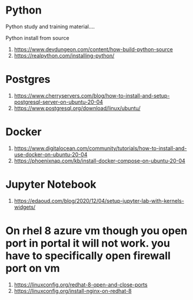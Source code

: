 # Python
Python study and training material....

Python install from source 
1) https://www.devdungeon.com/content/how-build-python-source
2) https://realpython.com/installing-python/

# Postgres
1) https://www.cherryservers.com/blog/how-to-install-and-setup-postgresql-server-on-ubuntu-20-04
2) https://www.postgresql.org/download/linux/ubuntu/

# Docker
1) https://www.digitalocean.com/community/tutorials/how-to-install-and-use-docker-on-ubuntu-20-04
2) https://phoenixnap.com/kb/install-docker-compose-on-ubuntu-20-04

# Jupyter Notebook
1) https://edaoud.com/blog/2020/12/04/setup-jupyter-lab-with-kernels-widgets/

# On rhel 8 azure vm though you open port in portal it will not work. you have to specifically open firewall port on vm
1) https://linuxconfig.org/redhat-8-open-and-close-ports
2) https://linuxconfig.org/install-nginx-on-redhat-8
